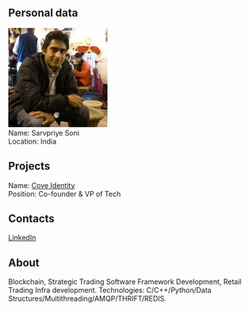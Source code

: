 ## Personal data
![sarvpriye soni photo](photo/sarvpriye_soni.jpg)  
Name:   Sarvpriye Soni  
Location: India  
## Projects 
Name: [Cove Identity](../projects/cove_identity.md)  
Position: Co-founder & VP of Tech   
## Contacts
[LinkedIn](https://www.linkedin.com/in/sarvpriye-soni-58535b22/)    
## About
Blockchain, Strategic Trading Software Framework Development, Retail Trading Infra development.
Technologies: C/C++/Python/Data Structures/Multithreading/AMQP/THRIFT/REDIS.
